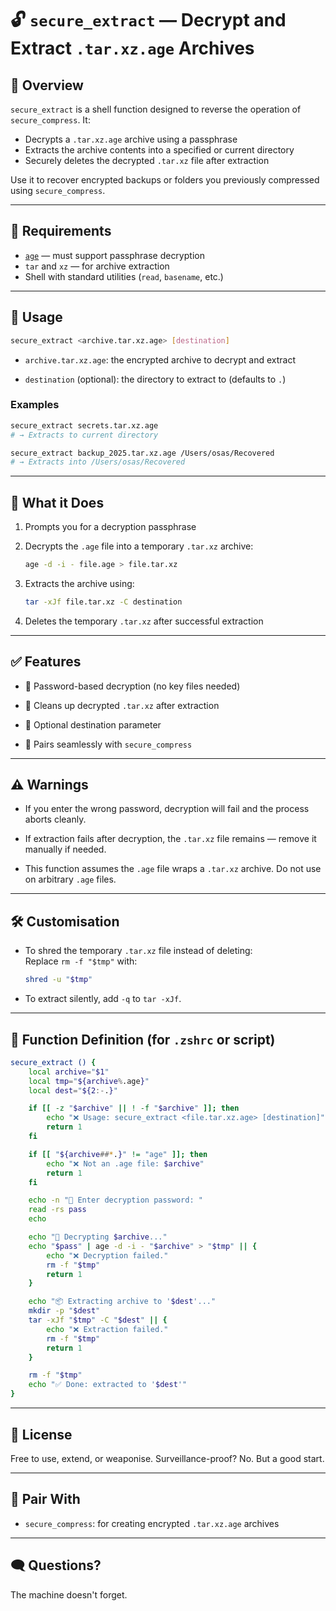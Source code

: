 # 🔓 `secure_extract` — Decrypt and Extract `.tar.xz.age` Archives

## 📖 Overview

`secure_extract` is a shell function designed to reverse the operation of `secure_compress`. It:

- Decrypts a `.tar.xz.age` archive using a passphrase
- Extracts the archive contents into a specified or current directory
- Securely deletes the decrypted `.tar.xz` file after extraction

Use it to recover encrypted backups or folders you previously compressed using `secure_compress`.

---

## 🧪 Requirements

- [`age`](https://age-encryption.org/) — must support passphrase decryption
- `tar` and `xz` — for archive extraction
- Shell with standard utilities (`read`, `basename`, etc.)

---

## 🚀 Usage

```bash
secure_extract <archive.tar.xz.age> [destination]
```

- `archive.tar.xz.age`: the encrypted archive to decrypt and extract
    
- `destination` (optional): the directory to extract to (defaults to `.`)
    

### Examples

```bash
secure_extract secrets.tar.xz.age
# → Extracts to current directory

secure_extract backup_2025.tar.xz.age /Users/osas/Recovered
# → Extracts into /Users/osas/Recovered
```

---

## 🔐 What it Does

1. Prompts you for a decryption passphrase
    
2. Decrypts the `.age` file into a temporary `.tar.xz` archive:
    
    ```bash
    age -d -i - file.age > file.tar.xz
    ```
    
3. Extracts the archive using:
    
    ```bash
    tar -xJf file.tar.xz -C destination
    ```
    
4. Deletes the temporary `.tar.xz` after successful extraction
    

---

## ✅ Features

- 🔐 Password-based decryption (no key files needed)
    
- 🧼 Cleans up decrypted `.tar.xz` after extraction
    
- 📂 Optional destination parameter
    
- 🔄 Pairs seamlessly with `secure_compress`
    

---

## ⚠️ Warnings

- If you enter the wrong password, decryption will fail and the process aborts cleanly.
    
- If extraction fails after decryption, the `.tar.xz` file remains — remove it manually if needed.
    
- This function assumes the `.age` file wraps a `.tar.xz` archive. Do not use on arbitrary `.age` files.
    

---

## 🛠️ Customisation

- To shred the temporary `.tar.xz` file instead of deleting:  
    Replace `rm -f "$tmp"` with:
    
    ```bash
    shred -u "$tmp"
    ```
    
- To extract silently, add `-q` to `tar -xJf`.
    

---

## 🧨 Function Definition (for `.zshrc` or script)

```bash
secure_extract () {
    local archive="$1"
    local tmp="${archive%.age}"
    local dest="${2:-.}"

    if [[ -z "$archive" || ! -f "$archive" ]]; then
        echo "❌ Usage: secure_extract <file.tar.xz.age> [destination]"
        return 1
    fi

    if [[ "${archive##*.}" != "age" ]]; then
        echo "❌ Not an .age file: $archive"
        return 1
    fi

    echo -n "🔑 Enter decryption password: "
    read -rs pass
    echo

    echo "🧨 Decrypting $archive..."
    echo "$pass" | age -d -i - "$archive" > "$tmp" || {
        echo "❌ Decryption failed."
        rm -f "$tmp"
        return 1
    }

    echo "📦 Extracting archive to '$dest'..."
    mkdir -p "$dest"
    tar -xJf "$tmp" -C "$dest" || {
        echo "❌ Extraction failed."
        rm -f "$tmp"
        return 1
    }

    rm -f "$tmp"
    echo "✅ Done: extracted to '$dest'"
}
```

---

## 📄 License

Free to use, extend, or weaponise. Surveillance-proof? No. But a good start.

---

## 🧠 Pair With

- `secure_compress`: for creating encrypted `.tar.xz.age` archives
    

---

## 🗨️ Questions?

The machine doesn't forget.